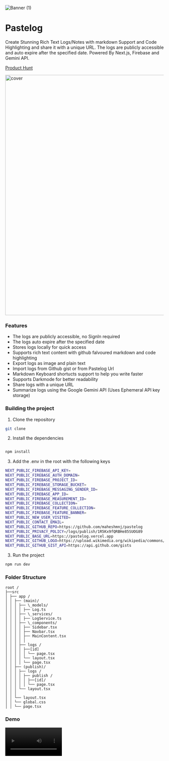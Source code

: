 ![Banner (1)](https://github.com/maheshmnj/pastelog/assets/31410839/34127d75-f01d-47df-a223-033f1ed5379a)

# Pastelog

Create Stunning Rich Text Logs/Notes with markdown Support and Code Highlighting and share it with a unique URL. The logs are publicly accessible and auto expire after the specified date. Powered By Next.js, Firebase and Gemini API.

[Product Hunt](https://www.producthunt.com/products/pastelog)

<img width="764" alt="cover" src="https://github.com/maheshmnj/pastelog/assets/31410839/e75cfac7-93f8-4734-a0cc-d95872522230">

### Features

- The logs are publicly accessible, no SignIn required
- The logs auto expire after the specified date
- Stores logs locally for quick access
- Supports rich text content with github falvoured markdown and code highlighting
- Export logs as image and plain text
- Import logs from Github gist or from Pastelog Url
- Markdown Keyboard shortucts support to help you write faster
- Supports Darkmode for better readability
- Share logs with a unique URL
- Summarize logs using the Google Gemini API (Uses Ephemeral API key storage)

### Building the project

1. Clone the repository

```bash
git clone
```

2. Install the dependencies

```bash

npm install
```

3. Add the .env in the root with the following keys

```bash
NEXT_PUBLIC_FIREBASE_API_KEY=
NEXT_PUBLIC_FIREBASE_AUTH_DOMAIN=
NEXT_PUBLIC_FIREBASE_PROJECT_ID=
NEXT_PUBLIC_FIREBASE_STORAGE_BUCKET=
NEXT_PUBLIC_FIREBASE_MESSAGING_SENDER_ID=
NEXT_PUBLIC_FIREBASE_APP_ID=
NEXT_PUBLIC_FIREBASE_MEASUREMENT_ID=
NEXT_PUBLIC_FIREBASE_COLLECTION=
NEXT_PUBLIC_FIREBASE_FEATURE_COLLECTION=
NEXT_PUBLIC_FIREBASE_FEATURE_BANNER=
NEXT_PUBLIC_NEW_USER_VISITED=
NEXT_PUBLIC_CONTACT_EMAIL=
NEXT_PUBLIC_GITHUB_REPO=https://github.com/maheshmnj/pastelog
NEXT_PUBLIC_PRIVACY_POLICY=/logs/publish/1R5Kx9fQRBHe85SUOG89
NEXT_PUBLIC_BASE_URL=https://pastelog.vercel.app
NEXT_PUBLIC_GITHUB_LOGO=https://upload.wikimedia.org/wikipedia/commons/thumb/c/c2/GitHub_Invertocat_Logo.svg/1200px-GitHub_Invertocat_Logo.svg.png
NEXT_PUBLIC_GITHUB_GIST_API=https://api.github.com/gists
```

3. Run the project

```bash
npm run dev
```

### Folder Structure

<!-- current folder structure -->

```
root /
├──src
│ ├── app /
│ │ ├── (main)/
│ │ │ ├── \_models/
│ │ │ │ ├── Log.ts
│ │ │ ├── \_services/
│ │ │ │ ├── LogService.ts
│ │ │ ├── \_components/
│ │ │ │ ├── Sidebar.tsx
│ │ │ │ ├── Navbar.tsx
│ │ │ │ ├── MainContent.tsx
│ │ │ │ │
│ │ │ ├── logs /
│ │ │ │ ├──[id]
│ │ │ │ │ └── page.tsx
│ │ │ │ └── layout.tsx
│ │ │ │ └── page.tsx
│ │ ├── (publish)/
│ │ │ ├── logs /
│ │ │ │ ├── publish /
│ │ │ │ │ ├──[id]/
│ │ │ │ │ └── page.tsx
│ │ │ └── layout.tsx
│ │ │
│ │ └── layout.tsx
│ │ └── global.css
│ │ └── page.tsx
```

### Demo

<video src='https://github.com/maheshmnj/pastelog/assets/31410839/c4e4469b-3acb-45e1-a258-0d8593d1e831' width=180/>
